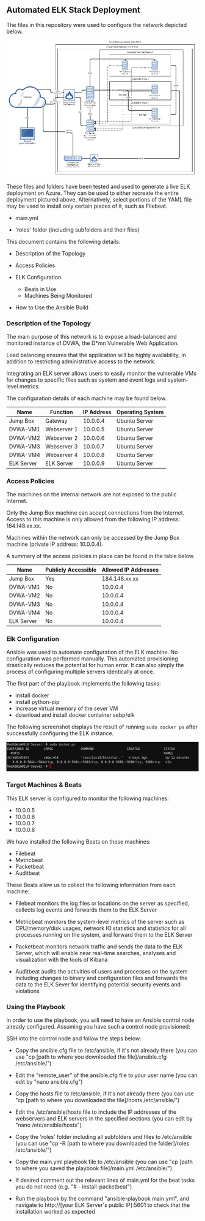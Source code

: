 ## Automated ELK Stack Deployment

The files in this repository were used to configure the network depicted below.

![ELK_Stack_Network_Diagram.png](Diagrams/ELK_Stack_Network_Diagram.png)

These files and folders have been tested and used to generate a live ELK deployment on Azure. They can be used to either recreate the entire deployment pictured above. Alternatively, select portions of the YAML file may be used to install only certain pieces of it, such as Filebeat.

  - main.yml

  - 'roles' folder (including subfolders and their files)

This document contains the following details:

- Description of the Topology

- Access Policies

- ELK Configuration
  - Beats in Use
  - Machines Being Monitored

- How to Use the Ansible Build


### Description of the Topology

The main purpose of this network is to expose a load-balanced and monitored instance of DVWA, the D*mn Vulnerable Web Application.

Load balancing ensures that the application will be highly availability, in addition to restricting administrative access to the network.

Integrating an ELK server allows users to easily monitor the vulnerable VMs for changes to specific files such as system and event logs and system-level metrics.

The configuration details of each machine may be found below.

| Name       | Function    | IP Address | Operating System |
|------------|-------------|------------|------------------|
| Jump Box   | Gateway     | 10.0.0.4   | Ubuntu Server    |
| DVWA-VM1   | Webserver 1 | 10.0.0.5   | Ubuntu Server    |
| DVWA-VM2   | Webserver 2 | 10.0.0.6   | Ubuntu Server    |
| DVWA-VM3   | Webserver 3 | 10.0.0.7   | Ubuntu Server    |
| DVWA-VM4   | Webserver 4 | 10.0.0.8   | Ubuntu Server    |
| ELK Server | ELK Server  | 10.0.0.9   | Ubuntu Server    |


### Access Policies

The machines on the internal network are not exposed to the public Internet. 

Only the Jump Box machine can accept connections from the Internet. Access to this machine is only allowed from the following IP address: 184.148.xx.xx.

Machines within the network can only be accessed by the Jump Box machine (private IP address: 10.0.0.4).

A summary of the access policies in place can be found in the table below.

| Name       | Publicly Accessible | Allowed IP Addresses  |
|------------|---------------------|-----------------------|
| Jump Box   | Yes                 | 184.148.xx.xx         |
| DVWA-VM1   | No                  | 10.0.0.4              | 
| DVWA-VM2   | No                  | 10.0.0.4              |
| DVWA-VM3   | No                  | 10.0.0.4              |
| DVWA-VM4   | No                  | 10.0.0.4              |
| ELK Server | No                  | 10.0.0.4              |


### Elk Configuration

Ansible was used to automate configuration of the ELK machine. No configuration was performed manually. This automated provisioning drastically reduces the potential for human error. It can also simply the process of configuring multiple servers identically at once.

The first part of the playbook implements the following tasks:

- install docker
- install python-pip
- increase virtual memory of the sever VM
- download and install docker container sebp/elk

The following screenshot displays the result of running `sudo docker ps` after successfully configuring the ELK instance.

![Diagrams/sudo_docker_ps_output.png](Diagrams/sudo_docker_ps_output.png)


### Target Machines & Beats

This ELK server is configured to monitor the following machines:

- 10.0.0.5
- 10.0.0.6
- 10.0.0.7
- 10.0.0.8

We have installed the following Beats on these machines:

- Filebeat
- Metricbeat
- Packetbeat
- Auditbeat

These Beats allow us to collect the following information from each machine:

- Filebeat monitors the log files or locations on the server as specified, collects log events and forwards them to the ELK Server

- Metricbeat monitors the system-level metrics of the server such as CPU/memory/disk usages, network IO statistics and statistics for all processes running on the system, and forward them to the ELK Server

- Packetbeat monitors network traffic and sends the data to the ELK Server, which will enable near real-time searches, analyses and visualization with the tools of Kibana

- Auditbeat audits the activities of users and processes on the system including changes to binary and configuration files and forwards the data to the ELK Sever for identifying potential security events and violations


### Using the Playbook

In order to use the playbook, you will need to have an Ansible control node already configured. Assuming you have such a control node provisioned: 

SSH into the control node and follow the steps below:

- Copy the ansible.cfg file to /etc/ansible, if it's not already there (you can use "cp [path to where you downloaded the file]/ansible.cfg /etc/ansible/")

- Edit the "remote_user" of the ansible.cfg file to your user name (you can edit by "nano ansible.cfg")

- Copy the hosts file to /etc/ansible, if it's not already there (you can use "cp [path to where you downloaded the file]/hosts /etc/ansible/")

- Edit the /etc/ansible/hosts file to include the IP addresses of the webservers and ELK servers in the specified sections (you can edit by "nano /etc/ansible/hosts")

- Copy the 'roles' folder including all subfolders and files to /etc/ansible (you can use "cp -R [path to where you downloaded the folder]/roles /etc/ansible/")

- Copy the main.yml playbook file to /etc/ansible (you can use "cp [path to where you saved the playbook file]/main.yml /etc/ansible/")

- If desired comment out the relevant lines of main.yml for the beat tasks you do not need (e.g. "#  - install-packetbeat")

- Run the playbook by the command "ansible-playbook main.yml", and navigate to http://[your ELK Server's public IP]:5601 to check that the installation worked as expected

